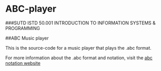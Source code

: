 ABC-player
==========

###SUTD ISTD 50.001 INTRODUCTION TO INFORMATION SYSTEMS & PROGRAMMING

##ABC Music player

This is the source-code for a music player that plays the .abc format.

For more information about the .abc format and notation, visit the [abc notation website](www.abcnotation.com/)

